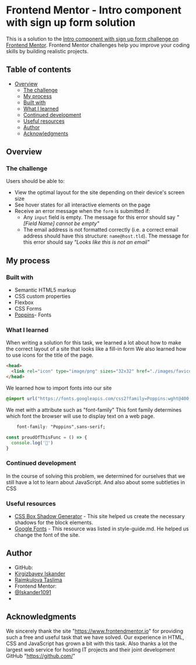 # Frontend Mentor - Intro component with sign up form solution

This is a solution to the [Intro component with sign up form challenge on Frontend Mentor](https://www.frontendmentor.io/challenges/intro-component-with-signup-form-5cf91bd49edda32581d28fd1). Frontend Mentor challenges help you improve your coding skills by building realistic projects. 

## Table of contents

- [Overview](#overview)
  - [The challenge](#the-challenge)
  - [My process](#my-process)
  - [Built with](#built-with)
  - [What I learned](#what-i-learned)
  - [Continued development](#continued-development)
  - [Useful resources](#useful-resources)
  - [Author](#author)
  - [Acknowledgments](#acknowledgments)
## Overview

### The challenge

Users should be able to:

- View the optimal layout for the site depending on their device's screen size
- See hover states for all interactive elements on the page
- Receive an error message when the `form` is submitted if:
  - Any `input` field is empty. The message for this error should say *"[Field Name] cannot be empty"*
  - The email address is not formatted correctly (i.e. a correct email address should have this structure: `name@host.tld`). The message for this error should say *"Looks like this is not an email"*


## My process

### Built with

- Semantic HTML5 markup
- CSS custom properties
- Flexbox
- CSS Forms
- [Poppins](https://fonts.google.com/specimen/Poppins)- Fonts



### What I learned

When writing a solution for this task, we learned a lot about how to make the correct layout of a site that looks like a fill-in form
We also learned how to use icons for the title of the page.
```html
<head>
  <link rel="icon" type="image/png" sizes="32x32" href="./images/favicon-32x32.png">
</head>
```
We learned how to import fonts into our site
```css
@import url("https://fonts.googleapis.com/css2?family=Poppins:wght@400;500;600;700&display=swap");
```
We met with a attribute such as "font-family"
This font family determines which font the browser will use to display text on a web page.
```css
    font-family: "Poppins",sans-serif;
```
```js
const proudOfThisFunc = () => {
  console.log('🎉')
}
```

### Continued development

In the course of solving this problem, we determined for ourselves that we still have a lot to learn about JavaScript.
And also about some subtleties in CSS

### Useful resources

- [CSS Box Shadow Generator](https://active-vision.ru/icon/box-shadow/) - This site helped us create the necessary shadows for the block elements.
- [Google Fonts](https://fonts.google.com/specimen/Poppins) - This resource was listed in style-guide.md. He helped us change the font of the site.

## Author

- GitHub: 
- [Kirgizbayev Iskander](https://github.com/Iskander1091)
- [Raimkulova Taslima]()
- Frontend Mentor:
- [@Iskander1091](https://www.frontendmentor.io/profile/Iskander1091)
- []()

## Acknowledgments

We sincerely thank the site "https://www.frontendmentor.io" for providing such a free and useful task that we have solved. Our experience in HTML, CSS and JavaScript has grown a bit with this task.
Also thanks a lot
the largest web service for hosting IT projects and their joint development GitHub "https://github.com/"
